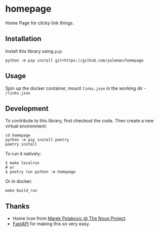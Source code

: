 # homepage

Home Page for clicky link things.

## Installation

Install this library using `pip`:

```shell
python -m pip install git+https://github.com/yaleman/homepage
```

## Usage

Spin up the docker container, mount `links.json` in the working dir - `/links.json`

## Development

To contribute to this library, first checkout the code. Then create a new virtual environment:

```shell
cd homepage
python -m pip install poetry
poetry install
```

To run it natively:

```shell
$ make localrun 
# or
$ poetry run python -m homepage
```

Or in docker:

```shell
make build_run
```

## Thanks

- Home Icon from [Marek Polakovic @ The Noun Project](https://thenounproject.com/icon/home-113939/)
- [FastAPI](https://fastapi.tiangolo.com/) for making this so very easy.
